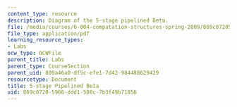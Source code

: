 ```yaml
---
content_type: resource
description: Diagram of the 5-stage pipelined Beta.
file: /media/courses/6-004-computation-structures-spring-2009/869c07205966ddd1508c7b3f49b71856_MIT6_004s09_lab_pbeta_diagram.pdf
file_type: application/pdf
learning_resource_types:
- Labs
ocw_type: OCWFile
parent_title: Labs
parent_type: CourseSection
parent_uid: 809a46a0-df5c-efe1-7d42-984488629429
resourcetype: Document
title: 5-stage Pipelined Beta
uid: 869c0720-5966-ddd1-508c-7b3f49b71856
---
```

